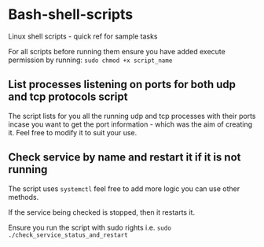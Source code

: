 # Bash-shell-scripts
Linux shell scripts - quick ref for sample tasks

For all scripts before running them ensure you have added execute permission by running: `sudo chmod +x script_name`

## List processes listening on ports for both udp and tcp protocols script
The script lists for you all the running udp and tcp processes with their ports incase you want to get the port information - which was the aim of creating it. Feel free to modify it to suit your use.
## Check service by name and restart it if it is not running
The script uses `systemctl` feel free to add more logic you can use other methods.

If the service being checked is stopped, then it restarts it.

Ensure you run the script with sudo rights i.e. `sudo ./check_service_status_and_restart`
